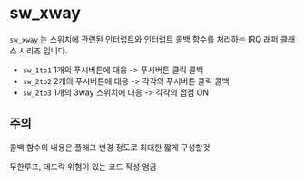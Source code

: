 # sw_xway

`sw_xway` 는 스위치에 관련된 인터럽트와 인터럽트 콜백 함수를 처리하는 IRQ 래퍼 클래스 시리즈 입니다.

- `sw_1to1` 1개의 푸시버튼에 대응 -> 푸시버튼 클릭 콜백 
- `sw_2to2` 2개의 푸시버튼에 대응 -> 각각의 푸시버튼 클릭 콜백
- `sw_2to3` 1개의 3way 스위치에 대응 -> 각각의 접점 ON

## 주의
콜백 함수의 내용은 플래그 변경 정도로 최대한 짧게 구성할것

무한루프, 데드락 위험이 있는 코드 작성 엄금